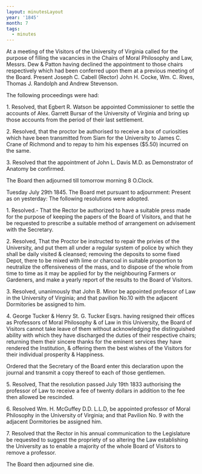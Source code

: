 ```yaml
---
layout: minutesLayout
year: '1845'
month: 7
tags:
  - minutes
---
```

At a meeting of the Visitors of the University of Virginia called for the purpose of filling the vacancies in the Chairs of Moral Philosophy and Law, Messrs. Dew & Patton having declined the appointment to those chairs respectively which had been conferred upon them at a previous meeting of the Board. Present Joseph C. Cabell (Rector) John H. Cocke, Wm. C. Rives, Thomas J. Randolph and Andrew Stevenson.

The following proceedings were had:

1\. Resolved, that Egbert R. Watson be appointed Commissioner to settle the accounts of Alex. Garrett Bursar of the University of Virginia and bring up those accounts from the period of their last settlement.

2\. Resolved, that the proctor be authorised to receive a box of curiosities which have been transmitted from Siam for the University to James C. Crane of Richmond and to repay to him his expenses ($5.50) incurred on the same.

3\. Resolved that the appointment of John L. Davis M.D. as Demonstrator of Anatomy be confirmed.

The Board then adjourned till tomorrow morning 8 O.Clock.

Tuesday July 29th 1845. The Board met pursuant to adjournment: Present as on yesterday: The following resolutions were adopted.

1\. Resolved.- That the Rector be authorized to have a suitable press made for the purpose of keeping the papers of the Board of Visitors, and that he be requested to prescribe a suitable method of arrangement on advisement with the Secretary.

2\. Resolved, That the Proctor be instructed to repair the privies of the University, and put them all under a regular system of police by which they shall be daily visited & cleansed; removing the deposits to some fixed Depot, there to be mixed with lime or charcoal in suitable proportion to neutralize the offensiveness of the mass, and to dispose of the whole from time to time as it may be applied for by the neighbouring Farmers or Gardeners, and make a yearly report of the results to the Board of Visitors.

3\. Resolved, unanimously that John B. Minor be appointed professor of Law in the University of Virginia; and that pavilion No.10 with the adjacent Dormitories be assigned to him.

4\. George Tucker & Henry St. G. Tucker Esqrs. having resigned their offices as Professors of Moral Philosophy & of Law in this University, the Board of Visitors cannot take leave of them without acknowledging the distinguished ability with which they have discharged the duties of their respective chairs; returning them their sincere thanks for the eminent services they have rendered the Institution, & offering them the best wishes of the Visitors for their individual prosperity & Happiness.

Ordered that the Secretary of the Board enter this declaration upon the journal and transmit a copy thereof to each of those gentlemen.

5\. Resolved, That the resolution passed July 19th 1833 authorising the professor of Law to receive a fee of twenty dollars in addition to the fee then allowed be rescinded.

6\. Resolved Wm. H. McGuffey D.D. L.L.D, be appointed professor of Moral Philosophy in the University of Virginia; and that Pavilion No. 9 with the adjacent Dormitories be assigned him.

7\. Resolved that the Rector in his annual communication to the Legislature be requested to suggest the propriety of so altering the Law establishing the University as to enable a majority of the whole Board of Visitors to remove a professor.

The Board then adjourned sine die.

